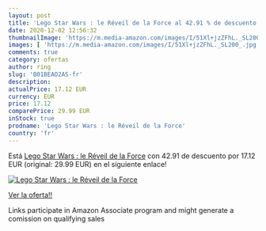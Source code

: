 ```yaml
---
layout: post
title: 'Lego Star Wars : le Réveil de la Force al 42.91 % de descuento'
date: 2020-12-02 12:56:32
thumbnailImage: 'https://m.media-amazon.com/images/I/51Xl+jzZFhL._SL200_.jpg'
images: [ 'https://m.media-amazon.com/images/I/51Xl+jzZFhL._SL200_.jpg' ]
comments: true
category: ofertas
author: ring
slug: 'B01BEAO2AS-fr'
description:
actualPrice: 17.12 EUR
currency: EUR
price: 17.12
comparePrice: 29.99 EUR
inStock: true
prodname: 'Lego Star Wars : le Réveil de la Force'
country: 'fr'
---
```


Está [Lego Star Wars : le Réveil de la Force](https://www.amazon.fr/dp/B01BEAO2AS/?tag=tolees0d-21) con 42.91 de descuento por 17.12 EUR (original: 29.99 EUR) en el siguiente enlace!

[![Lego Star Wars : le Réveil de la Force](https://m.media-amazon.com/images/I/51Xl+jzZFhL._SL200_.jpg)](https://www.amazon.fr/dp/B01BEAO2AS/?tag=tolees0d-21)

[Ver la oferta!!](https://www.amazon.fr/dp/B01BEAO2AS/?tag=tolees0d-21)

Links participate in Amazon Associate program and might generate a comission on qualifying sales


